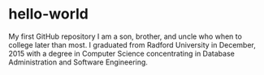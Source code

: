 # hello-world
My first GitHub repository
I am a son, brother, and uncle who when to college later than most. I graduated from Radford University in December, 2015 with a degree in Computer Science concentrating in Database Administration and Software Engineering. 
